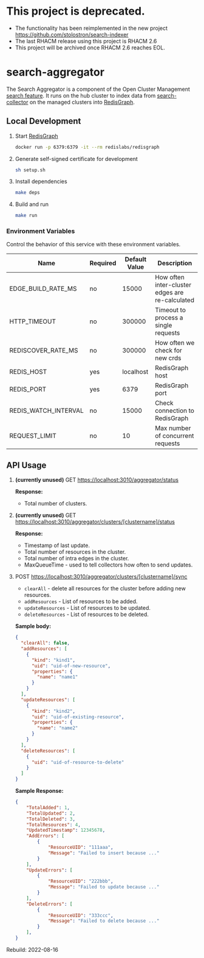 # This project is deprecated.
- The functionality has been reimplemented in the new project https://github.com/stolostron/search-indexer
- The last RHACM release using this project is RHACM 2.6
- This project will be archived once RHACM 2.6 reaches EOL.

# search-aggregator

The Search Aggregator is a component of the Open Cluster Management [search feature](https://github.com/stolostron/search/blob/main/feature-spec/search.md#feature-summary). It runs on the hub cluster to index data from [search-collector](https://github.com/stolostron/search-collector) on the managed clusters into [RedisGraph](https://oss.redislabs.com/redisgraph/).

## Local Development

1. Start [RedisGraph](https://oss.redislabs.com/redisgraph/)

    ```bash
    docker run -p 6379:6379 -it --rm redislabs/redisgraph
    ```

2. Generate self-signed certificate for development

   ```bash
   sh setup.sh
   ```

3. Install dependencies

    ```bash
    make deps
    ```

4. Build and run

    ```bash
    make run
    ```

### Environment Variables

Control the behavior of this service with these environment variables.

Name                | Required | Default Value | Description
----                | -------- | ------------- | -----------
EDGE_BUILD_RATE_MS  | no       | 15000         | How often inter-cluster edges are re-calculated
HTTP_TIMEOUT        | no       | 300000        | Timeout to process a single requests
REDISCOVER_RATE_MS  | no       | 300000        | How often we check for new crds
REDIS_HOST          | yes      | localhost     | RedisGraph host
REDIS_PORT          | yes      | 6379          | RedisGraph port
REDIS_WATCH_INTERVAL| no       | 15000         | Check connection to RedisGraph
REQUEST_LIMIT       | no       | 10            | Max number of concurrent requests

## API Usage

1. **(currently unused)** GET <https://localhost:3010/aggregator/status>

    **Response:**
    - Total number of clusters.

2. **(currently unused)** GET <https://localhost:3010/aggregator/clusters/[clustername]/status>

    **Response:**
    - Timestamp of last update.
    - Total number of resources in the cluster.
    - Total number of intra edges in the cluster.
    - MaxQueueTime - used to tell collectors how often to send updates.

3. POST <https://localhost:3010/aggregator/clusters/[clustername]/sync>

    - `clearAll` - delete all resources for the cluster before adding new resources.
    - `addResources` - List of resources to be added.
    - `updateResources` - List of resources to be updated.
    - `deleteResources` - List of resources to be deleted.

    **Sample body:**

    ```json
    {
      "clearAll": false,
      "addResources": [
        {
          "kind": "kind1",
          "uid": "uid-of-new-resource",
          "properties": {
            "name": "name1"
          }
        }
      ],
      "updateResources": [
        {
          "kind": "kind2",
          "uid": "uid-of-existing-resource",
          "properties": {
            "name": "name2"
          }
        }
      ],
      "deleteResources": [
        {
          "uid": "uid-of-resource-to-delete"
        }
      ]
    }
    ```

    **Sample Response:**

    ```json
    {
        "TotalAdded": 1,
        "TotalUpdated": 2,
        "TotalDeleted": 3,
        "TotalResources": 4,
        "UpdatedTimestamp": 12345678,
        "AddErrors": [
            {
                "ResourceUID": "111aaa",
                "Message": "Failed to insert because ..."
            }
        ],
        "UpdateErrors": [
            {
                "ResourceUID": "222bbb",
                "Message": "Failed to update because ..."
            }
        ],
        "DeleteErrors": [
            {
                "ResourceUID": "333ccc",
                "Message": "Failed to delete because ..."
            }
        ],
    }
    ```

Rebuild: 2022-08-16
